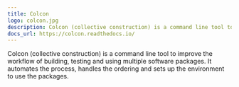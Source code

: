 ```yaml
---
title: Colcon
logo: colcon.jpg
description: Colcon (collective construction) is a command line tool to improve the workflow of building, testing and using multiple software packages
docs_url: https://colcon.readthedocs.io/
---
```


Colcon (collective construction) is a command line tool to improve the workflow of building, testing and using multiple software packages.
It automates the process, handles the ordering and sets up the environment to use the packages.
